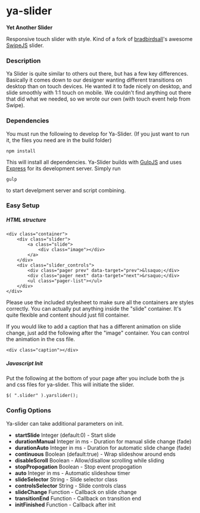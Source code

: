 # ya-slider

**Yet Another Slider**

Responsive touch slider with style. Kind of a fork of [bradbirdsall](https://github.com/bradbirdsall)'s awesome [SwipeJS](https://github.com/bradbirdsall/Swipe "Swipe") slider.

### Description

Ya Slider is quite similar to others out there, but has a few key differences. Basically it comes down to our designer wanting different transitions on desktop than on touch devices. He wanted it to fade nicely on desktop, and slide smoothly with 1:1 touch on mobile. We couldn't find anything out there that did what we needed, so we wrote our own (with touch event help from Swipe).

### Dependencies

You must run the following to develop for Ya-Slider. (If you just want to run it, the files you need are in the build folder)

`npm install`

This will install all dependencies. Ya-Slider builds with [GulpJS](http://gulpjs.com/) and uses [Express](http://expressjs.com/) for its development server.
Simply run

`gulp`

to start develpment server and script combining.

### Easy Setup

##### HTML structure

```
<div class="container">
    <div class="slider">
        <a class="slide">
            <div class="image"></div>
        </a>
    </div>
    <div class="slider_controls">
        <div class="pager prev" data-target="prev">&lsaquo;</div>
        <div class="pager next" data-target="next">&rsaquo;</div>
        <ul class="pager-list"></ul>
    </div>
</div>
``` 

Please use the included stylesheet to make sure all the containers are styles correctly. You can actually put anything inside the "slide" container. It's quite flexible and content should just fill container.

If you would like to add a caption that has a different animation on slide change, just add the following after the "image" container. You can control the animation in the css file.

`<div class="caption"></div>`

##### Javascript Init

Put the following at the bottom of your page after you include both the js and css files for ya-slider. This will initiate the slider.

`$( ".slider" ).yarslider();`

### Config Options

Ya-slider can take additional parameters on init.

- **startSlide** Integer (default:0) - Start slide
- **durationManual** Integer in ms - Duration for manual slide change (fade)
- **durationAuto** Integer in ms - Duration for automatic slide change (fade)
- **continuous** Boolean (default:true) - Wrap slideshow around ends
- **disableScroll** Boolean - Allow/disallow scrolling while sliding
- **stopPropogation** Boolean - Stop event propogation
- **auto** Integer in ms - Automatic slideshow timer
- **slideSelector** String - Slide selector class
- **controlsSelector** String - Slide controls class
- **slideChange** Function - Callback on slide change
- **transitionEnd** Function - Callback on transition end
- **initFinished** Function - Callback after init


